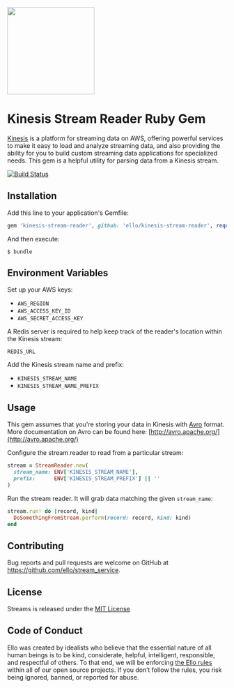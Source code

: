 <img src="http://d324imu86q1bqn.cloudfront.net/uploads/user/avatar/641/large_Ello.1000x1000.png" width="200px" height="200px" />

# Kinesis Stream Reader Ruby Gem

[Kinesis](http://docs.aws.amazon.com/kinesis/latest/dev/introduction.html) is a platform for streaming data on AWS, offering powerful services to make it easy to load and analyze streaming data, and also providing the ability for you to build custom streaming data applications for specialized needs.
This gem is a helpful utility for parsing data from a Kinesis stream.


[![Build Status](https://travis-ci.org/ello/kinesis-stream-reader.svg?branch=master)](https://travis-ci.org/ello/kinesis-stream-reader)

## Installation

Add this line to your application's Gemfile:

```ruby
gem 'kinesis-stream-reader', github: 'ello/kinesis-stream-reader', require: 'stream_reader'
```

And then execute:

`$ bundle`

## Environment Variables

Set up your AWS keys:
 
* `AWS_REGION` 
* `AWS_ACCESS_KEY_ID`
* `AWS_SECRET_ACCESS_KEY`

A Redis server is required to help keep track of the reader's location within the Kinesis stream:
  
`REDIS_URL`

Add the Kinesis stream name and prefix:

* `KINESIS_STREAM_NAME`
* `KINESIS_STREAM_NAME_PREFIX`

## Usage
This gem assumes that you're storing your data in Kinesis with [Avro](https://rubygems.org/gems/avro) format. More documentation on Avro can be found here: [http://avro.apache.org/](http://avro.apache.org/)  

Configure the stream reader to read from a particular stream:

```ruby
stream = StreamReader.new(
  stream_name: ENV['KINESIS_STREAM_NAME'],
  prefix:      ENV['KINESIS_STREAM_PREFIX'] || ''
)
```

Run the stream reader. It will grab data matching the given `stream_name`:
 
```ruby
stream.run! do |record, kind|
  DoSomethingFromStream.perform(record: record, kind: kind)
end
```


## Contributing
Bug reports and pull requests are welcome on GitHub at https://github.com/ello/stream_service.

## License
Streams is released under the [MIT License](blob/master/LICENSE.txt)

## Code of Conduct
Ello was created by idealists who believe that the essential nature of all human beings is to be kind, considerate, helpful, intelligent, responsible, and respectful of others. To that end, we will be enforcing [the Ello rules](https://ello.co/wtf/policies/rules/) within all of our open source projects. If you don’t follow the rules, you risk being ignored, banned, or reported for abuse.
